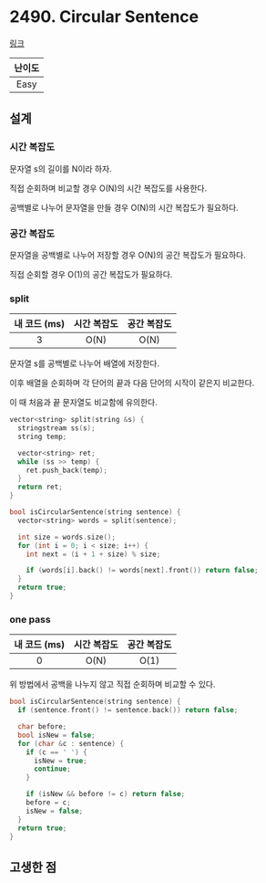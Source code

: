 # 2490. Circular Sentence

[링크](https://leetcode.com/problems/circular-sentence/description/)

| 난이도 |
| :----: |
|  Easy  |

## 설계

### 시간 복잡도

문자열 s의 길이를 N이라 하자.

직접 순회하며 비교할 경우 O(N)의 시간 복잡도를 사용한다.

공백별로 나누어 문자열을 만들 경우 O(N)의 시간 복잡도가 필요하다.

### 공간 복잡도

문자열을 공백별로 나누어 저장할 경우 O(N)의 공간 복잡도가 필요하다.

직접 순회할 경우 O(1)의 공간 복잡도가 필요하다.

### split

| 내 코드 (ms) | 시간 복잡도 | 공간 복잡도 |
| :----------: | :---------: | :---------: |
|      3       |    O(N)     |    O(N)     |

문자열 s를 공백별로 나누어 배열에 저장한다.

이후 배열을 순회하며 각 단어의 끝과 다음 단어의 시작이 같은지 비교한다.

이 때 처음과 끝 문자열도 비교함에 유의한다.

```cpp
vector<string> split(string &s) {
  stringstream ss(s);
  string temp;

  vector<string> ret;
  while (ss >> temp) {
    ret.push_back(temp);
  }
  return ret;
}

bool isCircularSentence(string sentence) {
  vector<string> words = split(sentence);

  int size = words.size();
  for (int i = 0; i < size; i++) {
    int next = (i + 1 + size) % size;

    if (words[i].back() != words[next].front()) return false;
  }
  return true;
}
```

### one pass

| 내 코드 (ms) | 시간 복잡도 | 공간 복잡도 |
| :----------: | :---------: | :---------: |
|      0       |    O(N)     |    O(1)     |

위 방법에서 공백을 나누지 않고 직접 순회하며 비교할 수 있다.

```cpp
bool isCircularSentence(string sentence) {
  if (sentence.front() != sentence.back()) return false;

  char before;
  bool isNew = false;
  for (char &c : sentence) {
    if (c == ' ') {
      isNew = true;
      continue;
    }

    if (isNew && before != c) return false;
    before = c;
    isNew = false;
  }
  return true;
}
```


## 고생한 점

